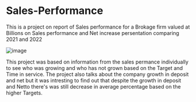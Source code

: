 # Sales-Performance
This is a project on report of Sales performance for a Brokage firm valued at Billions on Sales performance and Net increase persentation comparing 2021 and 2022

![image](https://encrypted-tbn0.gstatic.com/images?q=tbn:ANd9GcQTBJUbjhfERt3y6rbXxZeOrmuTeVndRqmq5Q&usqp=CAU)


This project was based on information from the sales permance individually to see who was growing and who has not grown based on the Target and Time in service. The project also talks about the company growth in deposit and net but it was intresting to find out that despite the growth in deposit and Netto there's was still decrease in average percentage based on the higher Targets.
